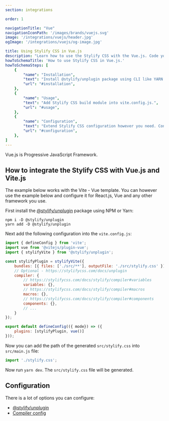 ```yaml
---
section: integrations

order: 1

navigationTitle: "Vue"
navigationIconPath: '/images/brands/vuejs.svg'
image: '/integrations/vuejs/header.jpg'
ogImage: '/integrations/vuejs/og-image.jpg'

title: Using Stylify CSS in Vue.js
description: "Learn how to use the Stylify CSS with the Vue.js. Code your Vue.js website faster with Stylify CSS."
howToSchemaTitle: 'How to use Stylify CSS in Vue.js.'
howToSchemaSteps: [
	{
		"name": "Installation",
		"text": "Install @stylify/unplugin package using CLI like YARN or NPM.",
		"url": "#installation",
	},
	{
		"name": "Usage",
		"text": "Add Stylify CSS build module into vite.config.js.",
		"url": "#usage",
	},
	{
		"name": "Configuration",
		"text": "Extend Stylify CSS configuration however you need. Configure variables, components, custom selectors and a lot more.",
		"url": "#configuration",
	},
]
---
```


Vue.js is Progressive JavaScript Framework.

<stack-blitz-link link="stylify-vue-vite"></stack-blitz-link>

## How to integrate the Stylify CSS with Vue.js and Vite.js

The example below works with the Vite - Vue template. You can however use the example below and configure it for React.js, Vue and any other framework you use.

First install the [@stylify/unplugin](/docs/unplugin) package using NPM or Yarn:

```
npm i -D @stylify/unplugin
yarn add -D @stylify/unplugin
```

Next add the following configuration into the `vite.config.js`:

```js
import { defineConfig } from 'vite';
import vue from '@vitejs/plugin-vue';
import { stylifyVite } from '@stylify/unplugin';

const stylifyPlugin = stylifyVite({
    bundles: [{ files: ['./src/**'], outputFile: './src/stylify.css' }],
    // Optional - https://stylifycss.com/docs/unplugin
	compiler: {
		// https://stylifycss.com/docs/stylify/compiler#variables
		variables: {},
		// https://stylifycss.com/docs/stylify/compiler#macros
		macros: {},
		// https://stylifycss.com/docs/stylify/compiler#components
		components: {},
		// ...
	}
});

export default defineConfig(({ mode}) => ({
    plugins: [stylifyPlugin, vue()]
}));
```

Now you can add the path of the generated `src/stylify.css` into `src/main.js` file:

```js
import './stylify.css';
```

Now run `yarn dev`. The `src/stylify.css` file will be generated.

## Configuration
There is a lot of options you can configure:
- [@stylify/unplugin](/docs/unplugin)
- [Compiler config](/docs/stylify/compiler)

<where-to-next />
